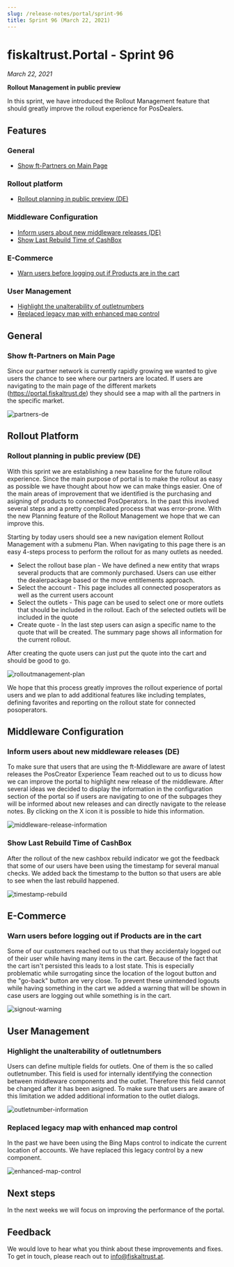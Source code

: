 ```yaml
---
slug: /release-notes/portal/sprint-96
title: Sprint 96 (March 22, 2021)
---
```


# fiskaltrust.Portal - Sprint 96
_March 22, 2021_

**Rollout Management in public preview**

In this sprint, we have introduced the Rollout Management feature that should greatly improve the rollout experience for PosDealers. 

## Features

### General
- [Show ft-Partners on Main Page](#show-ft-partners-on-main-page)
### Rollout platform
- [Rollout planning in public preview (DE)](#rollout-planning-in-public-preview)

### Middleware Configuration
- [Inform users about new middleware releases (DE)](#inform-users-about-new-middleware-releases)
- [Show Last Rebuild Time of CashBox](#show-last-rebuild-time-of-cashBox)

### E-Commerce 
- [Warn users before logging out if Products are in the cart](#warn-users-before-logging-out-if-products-are-in-the-cart)

### User Management
- [Highlight the unalterability of outletnumbers](#highlight-the-unalterability-of-outletnumbers)
- [Replaced legacy map with enhanced map control](#replaced-legacy-map-with-enhanced-map-control)

## General

### Show ft-Partners on Main Page

Since our partner network is currently rapidly growing we wanted to give users the chance to see where our partners are located. If users are navigating to the main page of the different markets (https://portal.fiskaltrust.de) they should see a map with all the partners in the specific market. 

![partners-de](images/sprint-96/partners-de.png)

## Rollout Platform

### Rollout planning in public preview (DE)
With this sprint we are establishing a new baseline for the future rollout experience. Since the main purpose of portal is to make the rollout as easy as possible we have thought about how we can make things easier. One of the main areas of improvement that we identified is the purchasing and asigning of products to connected PosOperators. In the past this involved several steps and a pretty complicated process that was error-prone. With the new Planning feature of the Rollout Management we hope that we can improve this. 

Starting by today users should see a new navigation element Rollout Management with a submenu Plan. When navigating to this page there is an easy 4-steps process to perform the rollout for as many outlets as needed.

- Select the rollout base plan - We have defined a new entity that wraps several products that are commonly purchased. Users can use either the dealerpackage based or the move entitlements approach.
- Select the account - This page includes all connected posoperators as well as the current users account
- Select the outlets - This page can be used to select one or more outlets that should be included in the rollout. Each of the selected outlets will be included in the quote
- Create quote - In the last step users can asign a specific name to the quote that will be created. The summary page shows all information for the current rollout. 

After creating the quote users can just put the quote into the cart and should be good to go.

![rolloutmanagement-plan](images/sprint-96/rolloutmanagement-plan.gif)

We hope that this process greatly improves the rollout experience of portal users and we plan to add additional features like including templates, defining favorites and reporting on the rollout state for connected posoperators.

## Middleware Configuration

### Inform users about new middleware releases (DE)

To make sure that users that are using the ft-Middleware are aware of latest releases the PosCreator Experience Team reached out to us to dicuss how we can improve the portal to highlight new release of the middleware. After several ideas we decided to display the information in the configuration section of the portal so if users are navigating to one of the subpages they will be informed about new releases and can directly navigate to the release notes. By clicking on the X icon it is possible to hide this information.

![middleware-release-information](images/sprint-96/middleware-release-information.png)

### Show Last Rebuild Time of CashBox

After the rollout of the new cashbox rebuild indicator we got the feedback that some of our users have been using the timestamp for several manual checks. We added back the timestamp to the button so that users are able to see when the last rebuild happened.

![timestamp-rebuild](images/sprint-96/timestamp-rebuild.png)

## E-Commerce

### Warn users before logging out if Products are in the cart

Some of our customers reached out to us that they accidentaly logged out of their user while having many items in the cart. Because of the fact that the cart isn't persisted this leads to a lost state. This is especially problematic while surrogating since the location of the logout button and the "go-back" button are very close. To prevent these unintended logouts while having something in the cart we added a warning that will be shown in case users are logging out while something is in the cart. 

![signout-warning](images/sprint-96/signout-warning.png)

## User Management

### Highlight the unalterability of outletnumbers

Users can define multiple fields for outlets. One of them is the so called outletnumber. This field is used for internally identifying the connection between middleware components and the outlet. Therefore this field cannot be changed after it has been asigned. To make sure that users are aware of this limitation we added additional information to the outlet dialogs.

![outletnumber-information](images/sprint-96/outletnumber-information.png)

### Replaced legacy map with enhanced map control

In the past we have been using the Bing Maps control to indicate the current location of accounts. We have replaced this legacy control by a new component.

![enhanced-map-control](images/sprint-96/enhanced-map-control.png)

## Next steps
In the next weeks we will focus on improving the performance of the portal.

## Feedback
We would love to hear what you think about these improvements and fixes. To get in touch, please reach out to [info@fiskaltrust.at](mailto:info@fiskaltrust.at).




